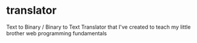 # translator
Text to Binary / Binary to Text Translator that I've created to teach my little brother web programming fundamentals
